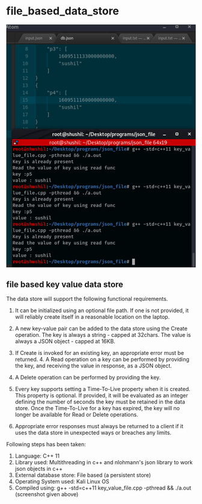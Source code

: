 # file_based_data_store

![compilation](https://github.com/shushill/file_based_data_store/blob/main/Screenshot%20from%202021-01-01%2020-23-15.png)

## file based key value data store

The data store will support the following functional requirements.

   1. It can be initialized using an optional file path. If one is not provided, it will reliably create itself in a reasonable location on the laptop.

   2. A new key-value pair can be added to the data store using the Create operation. The key is always a string - capped at 32chars. The value is always a JSON object - capped at 16KB.

   3.  If Create is invoked for an existing key, an appropriate error must be returned. 4. A Read operation on a key can be performed by providing the key, and receiving the value in response, as a JSON object.

   4. A Delete operation can be performed by providing the key.

   5. Every key supports setting a Time-To-Live property when it is created. This property is optional. If provided, it will be evaluated as an integer defining the number of seconds the key must be retained in the data store. Once the Time-To-Live for a key has expired, the key will no longer be available for Read or Delete operations.

   6. Appropriate error responses must always be returned to a client if it uses the data store in unexpected ways or breaches any limits.
   
   Following steps has been taken:
   
   1. Language: C++ 11 
   2. Library used: Multithreading in c++ and  nlohmann's json library to work json objects in c++
   3. External database store: File based (a persistent store)
   4. Operating System used: Kali Linux OS
   5. Compiled using: g++ -std=c++11 key_value_file.cpp -pthread && ./a.out (screenshot given above)

